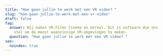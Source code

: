 ```yaml
---
title: "Hoe gaan jullie te werk met een VR video? "
slug: "hoe-gaan-jullie-te-werk-met-een-vr-video"
draft: false
faq:
  answer: Wij maken VR-Films Cinema en Unreal. Dit is software die ons in staat
    stel om de meest waanzinnige VR-omgevingen te maken.
  question: "Hoe gaan jullie te werk met een VR video? "
seo:
  noindex: true
---
```

